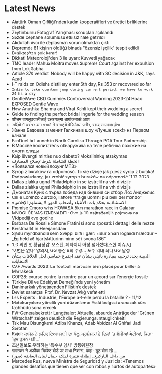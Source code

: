 # Latest News
-  Atatürk Orman Çiftliği'nden kadın kooperatifleri ve üretici birliklerine destek
-  Zeytinburnu Fotoğraf Yarışması sonuçları açıklandı
-  Sözde cephane sorumlusu etkisiz hale getirildi
-  Abdullah Avcı ile deplasman sorun olmaktan çıktı
-  Depremde 81 kişinin öldüğü binada "özensiz işçilik" tespit edildi
-  Beşiktaş'tan şok karar!
-  Dikkat! Meteoroloji'den 3 ile uyarı: Kuvvetli yağacak
-  TMC leader Mahua Moitra moves Supreme Court against her expulsion from Lok Sabha
-  Article 370 verdict: Nobody will be happy with SC decision in J&K, says Azad
-  I-T raids on Odisha distillery enter 6th day, Rs 353 cr recovered so far
-  `India to take quantum jump during current period, we have to work 24 hs a day`
-  GentleWave CBD Gummies Controversial Warning 2023-24 Hoax EXPOSED Gentle Wave
-  How Anushka Sharma and Virat Kohli kept their wedding a secret
-  Guide to finding the perfect bridal lingerie for the wedding season
-  पश्चिम बागलुङवासीलाई उत्तरगङ्गा आयोजनाको आश
-  सर्दियों में घर पर कम मसाले में बनाएं ये वेजिटेबल पनीर, स्वाद लाजवाब होगा
-  Жанна Бадоева заменит Галкина в шоу «Лучше всех!» на Первом канале
-  FanDuel to Launch in North Carolina Through PGA Tour Partnership
-  В Москве воспитатель обнаружила на теле ребенка похожие на ожоги следы
-  Kaip išvengti mirties nuo diabeto? Mokslininkų atsakymas
-  الخطة الشاملة شرط لإصلاح المصارف
-  «Появился новый лозунг МТЗ»
-  Syrop z buraków na odporność. To się dzieje jak pijesz syrop z buraka! Podpowiadamy, jak zrobić syrop z buraków na odporność 11.12.2023
-  Dallas zlahka ugnal Philadelphio in se izstrelil na vrh divizije
-  Dallas zlahka ugnal Philadelphio in se izstrelil na vrh divizije
-  Джонатан Куик с първа победа над бившия си отбор Лос Анджелис
-  Chi è Lorenzo Zurzolo, l’attore “tra gli uomini più belli del mondo”
-  «الاستئناف» بحكم بات: الأطباء وأصحاب المهن لا يشملهم الإفلاس
-  Promise Omoro wins HOWASA 5km marathon race in Calabar
-  MNOGI ĆE VAS IZNENADITI: Ovo je 10 najtraženijih pojmova na Vikipediji ove godine
-  Barbara De Rossi e Simone Fratini si sono sposati: i dettagli delle nozze
-  Kerstmarkt in Heerjansdam
-  Sjáðu myndbandið sem Sveppi birti í gær: Eiður Smári logandi hræddur – „Ég held að hjartslátturinn minn sé í svona 186“
-  ‘LG 외인 첫 황금장갑’ 오스틴, 페타지니 아성 넘어섰다[스한 이슈人]
-  '이변은 없다' 양의지, GG 통산 9회 수상… 포수 역대 최다 GG 달성
-  الدبيبة يجدد ترحيبه بمبادرة باتيلي بشأن عقد اجتماع خماسي لحل الخلافات بشأن الانتخابات
-  CAF Awards 2023: Le football marocain bien placé pour briller à Marrakech
-  COP28: course contre la montre pour un accord sur l’énergie fossile
-  Türkiye Dil ve Edebiyat Derneği’nde yeni yönetim
-  Danimarkalı yönetmenden Filistin’e destek
-  Devlet sanatçısı Prof. Dr. Nevzat Atlığ vefat etti
-  Les Experts : Industrie, l'Europe a-t-elle perdu la bataille ? - 11/12
-  Motokuryelere yönelik yeni düzenleme: Yetki belgesi aranacak süre taahhüdü sona erecek
-  FW-Generalsekretär Langthaler: Aktuelle, absurde Anträge der 'Grünen Wirtschaft‘ zeigen deutlich die Regierungsuntauglichkeit!
-  Tak Mau Disungkemi Adiba Khanza, Adab Abidzar Al Ghifari Jadi Sorotan
-  Kajol: ਕਾਜੋਲ ਨੇ ਲਹਿਰਾਇਆ ਸਾੜੀ ਦਾ ਪੱਲੂ, ਪ੍ਰਸ਼ੰਸਕਾਂ ਦੇ ਦਿਲਾਂ 'ਚ ਵੱਜੀਆਂ ਘੰਟੀਆਂ, ਕਿਹਾ- 'ਤੁਮ ਹੁਸਨ ਪਰੀ...'
-  조선일보도 우려하는 ‘특수부 검사’ 방통위원장
-  गावस्कर ने अफ्रीका क्रिकेट बोर्ड पर साधा निशाना, कहा- झूठ बोल रहे….
-  من داخل الباركينغ.. إطلالة مُثيرة لملكة جمال لبنان السابقة (صور)
-  Mercedes Rus, nueva Ministra de Seguridad y Justicia: «Tenemos grandes desafíos que tienen que ver con robos y hurtos de autopartes»
